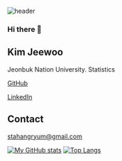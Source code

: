 ![header](https://capsule-render.vercel.app/api?type=soft&color=auto&height=150&section=header&text=WookyoungKim&fontSize=70&animation=twinkling)

### Hi there 👋

<!--
**stahangryum/stahangryum** is a ✨ _special_ ✨ repository because its `README.md` (this file) appears on your GitHub profile.

Here are some ideas to get you started:

- 🔭 I’m currently working on ...
- 🌱 I’m currently learning ...
- 👯 I’m looking to collaborate on ...
- 🤔 I’m looking for help with ...
- 💬 Ask me about ...
- 📫 How to reach me: ...
- 😄 Pronouns: ...
- ⚡ Fun fact: ...
-->

## Kim Jeewoo
Jeonbuk Nation University. Statistics

[GitHub](https://github.com/stahangryum)

[LinkedIn](www.linkedin.com/in/stahangryum)



## Contact
stahangryum@gmail.com

[![My GitHub stats](https://github-readme-stats.vercel.app/api?username=stahangryum&show_icons=true&theme=cobalt)](https://github.com/anuraghazra/github-readme-stats)
[![Top Langs](https://github-readme-stats.vercel.app/api/top-langs/?username=stahangryum&layout=compact)](https://github.com/anuraghazra/github-readme-stats)
